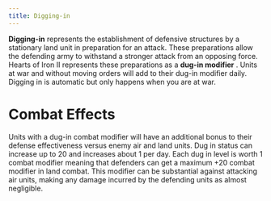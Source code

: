 ```yaml
---
title: Digging-in
---
```



**Digging-in** represents the establishment of defensive structures by a
stationary land unit in preparation for an attack. These preparations
allow the defending army to withstand a stronger attack from an opposing
force. Hearts of Iron II represents these preparations as a **dug-in
modifier** . Units at war and without moving orders will add to their
dug-in modifier daily. Digging in is automatic but only happens when you
are at war.

#  Combat Effects 

Units with a dug-in combat modifier will have an additional bonus to
their defense effectiveness versus enemy air and land units. Dug in
status can increase up to 20 and increases about 1 per day. Each dug in
level is worth 1 combat modifier meaning that defenders can get a
maximum +20 combat modifier in land combat. This modifier can be
substantial against attacking air units, making any damage incurred by
the defending units as almost negligible.
